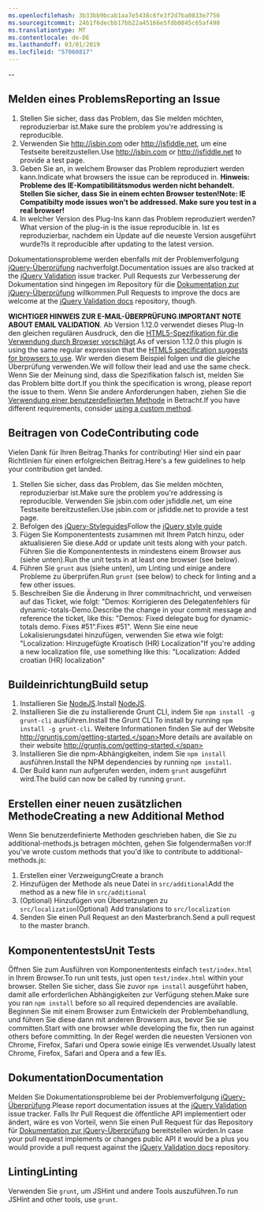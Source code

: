 ```yaml
---
ms.openlocfilehash: 3b33bb9bcab1aa7e5438c6fe3f2d7ba0833e7756
ms.sourcegitcommit: 24b1f6decbb17bb22a45166e5fdb0845c65af498
ms.translationtype: MT
ms.contentlocale: de-DE
ms.lasthandoff: 03/01/2019
ms.locfileid: "57060817"
---
```

--

## <a name="reporting-an-issue"></a><span data-ttu-id="2d667-101">Melden eines Problems</span><span class="sxs-lookup"><span data-stu-id="2d667-101">Reporting an Issue</span></span>

1. <span data-ttu-id="2d667-102">Stellen Sie sicher, dass das Problem, das Sie melden möchten, reproduzierbar ist.</span><span class="sxs-lookup"><span data-stu-id="2d667-102">Make sure the problem you're addressing is reproducible.</span></span>
2. <span data-ttu-id="2d667-103">Verwenden Sie http://jsbin.com oder http://jsfiddle.net, um eine Testseite bereitzustellen.</span><span class="sxs-lookup"><span data-stu-id="2d667-103">Use http://jsbin.com or http://jsfiddle.net to provide a test page.</span></span>
3. <span data-ttu-id="2d667-104">Geben Sie an, in welchem Browser das Problem reproduziert werden kann.</span><span class="sxs-lookup"><span data-stu-id="2d667-104">Indicate what browsers the issue can be reproduced in.</span></span> <span data-ttu-id="2d667-105">**Hinweis: Probleme des IE-Kompatibilitätsmodus werden nicht behandelt. Stellen Sie sicher, dass Sie in einem echten Browser testen!**</span><span class="sxs-lookup"><span data-stu-id="2d667-105">**Note: IE Compatibilty mode issues won't be addressed. Make sure you test in a real browser!**</span></span>
4. <span data-ttu-id="2d667-106">In welcher Version des Plug-Ins kann das Problem reproduziert werden?</span><span class="sxs-lookup"><span data-stu-id="2d667-106">What version of the plug-in is the issue reproducible in.</span></span> <span data-ttu-id="2d667-107">Ist es reproduzierbar, nachdem ein Update auf die neueste Version ausgeführt wurde?</span><span class="sxs-lookup"><span data-stu-id="2d667-107">Is it reproducible after updating to the latest version.</span></span>

<span data-ttu-id="2d667-108">Dokumentationsprobleme werden ebenfalls mit der Problemverfolgung [jQuery-Überprüfung](https://github.com/jzaefferer/jquery-validation/issues) nachverfolgt.</span><span class="sxs-lookup"><span data-stu-id="2d667-108">Documentation issues are also tracked at the [jQuery Validation](https://github.com/jzaefferer/jquery-validation/issues) issue tracker.</span></span>
<span data-ttu-id="2d667-109">Pull Requests zur Verbesserung der Dokumentation sind hingegen im Repository für die [Dokumentation zur jQuery-Überprüfung](https://github.com/jzaefferer/validation-content) willkommen.</span><span class="sxs-lookup"><span data-stu-id="2d667-109">Pull Requests to improve the docs are welcome at the [jQuery Validation docs](https://github.com/jzaefferer/validation-content) repository, though.</span></span>

<span data-ttu-id="2d667-110">**WICHTIGER HINWEIS ZUR E-MAIL-ÜBERPRÜFUNG**.</span><span class="sxs-lookup"><span data-stu-id="2d667-110">**IMPORTANT NOTE ABOUT EMAIL VALIDATION**.</span></span> <span data-ttu-id="2d667-111">Ab Version 1.12.0 verwendet dieses Plug-In den gleichen regulären Ausdruck, den die [HTML5-Spezifikation für die Verwendung durch Browser vorschlägt](https://html.spec.whatwg.org/multipage/forms.html#valid-e-mail-address).</span><span class="sxs-lookup"><span data-stu-id="2d667-111">As of version 1.12.0 this plugin is using the same regular expression that the [HTML5 specification suggests for browsers to use](https://html.spec.whatwg.org/multipage/forms.html#valid-e-mail-address).</span></span> <span data-ttu-id="2d667-112">Wir werden diesem Beispiel folgen und die gleiche Überprüfung verwenden.</span><span class="sxs-lookup"><span data-stu-id="2d667-112">We will follow their lead and use the same check.</span></span> <span data-ttu-id="2d667-113">Wenn Sie der Meinung sind, dass die Spezifikation falsch ist, melden Sie das Problem bitte dort.</span><span class="sxs-lookup"><span data-stu-id="2d667-113">If you think the specification is wrong, please report the issue to them.</span></span> <span data-ttu-id="2d667-114">Wenn Sie andere Anforderungen haben, ziehen Sie die [Verwendung einer benutzerdefinierten Methode](http://jqueryvalidation.org/jQuery.validator.addMethod/) in Betracht.</span><span class="sxs-lookup"><span data-stu-id="2d667-114">If you have different requirements, consider [using a custom method](http://jqueryvalidation.org/jQuery.validator.addMethod/).</span></span>

## <a name="contributing-code"></a><span data-ttu-id="2d667-115">Beitragen von Code</span><span class="sxs-lookup"><span data-stu-id="2d667-115">Contributing code</span></span>

<span data-ttu-id="2d667-116">Vielen Dank für Ihren Beitrag.</span><span class="sxs-lookup"><span data-stu-id="2d667-116">Thanks for contributing!</span></span> <span data-ttu-id="2d667-117">Hier sind ein paar Richtlinien für einen erfolgreichen Beitrag.</span><span class="sxs-lookup"><span data-stu-id="2d667-117">Here's a few guidelines to help your contribution get landed.</span></span>

1. <span data-ttu-id="2d667-118">Stellen Sie sicher, dass das Problem, das Sie melden möchten, reproduzierbar ist.</span><span class="sxs-lookup"><span data-stu-id="2d667-118">Make sure the problem you're addressing is reproducible.</span></span> <span data-ttu-id="2d667-119">Verwenden Sie jsbin.com oder jsfiddle.net, um eine Testseite bereitzustellen.</span><span class="sxs-lookup"><span data-stu-id="2d667-119">Use jsbin.com or jsfiddle.net to provide a test page.</span></span>
2. <span data-ttu-id="2d667-120">Befolgen des [jQuery-Styleguides](http://contribute.jquery.com/style-guides/js)</span><span class="sxs-lookup"><span data-stu-id="2d667-120">Follow the [jQuery style guide](http://contribute.jquery.com/style-guides/js)</span></span>
3. <span data-ttu-id="2d667-121">Fügen Sie Komponententests zusammen mit Ihrem Patch hinzu, oder aktualisieren Sie diese.</span><span class="sxs-lookup"><span data-stu-id="2d667-121">Add or update unit tests along with your patch.</span></span> <span data-ttu-id="2d667-122">Führen Sie die Komponententests in mindestens einem Browser aus (siehe unten).</span><span class="sxs-lookup"><span data-stu-id="2d667-122">Run the unit tests in at least one browser (see below).</span></span>
4. <span data-ttu-id="2d667-123">Führen Sie `grunt` aus (siehe unten), um Linting und einige andere Probleme zu überprüfen.</span><span class="sxs-lookup"><span data-stu-id="2d667-123">Run `grunt` (see below) to check for linting and a few other issues.</span></span>
5. <span data-ttu-id="2d667-124">Beschreiben Sie die Änderung in Ihrer commitnachricht, und verweisen auf das Ticket, wie folgt: "Demos: Korrigieren des Delegatenfehlers für dynamic-totals-Demo.</span><span class="sxs-lookup"><span data-stu-id="2d667-124">Describe the change in your commit message and reference the ticket, like this: "Demos: Fixed delegate bug for dynamic-totals demo.</span></span> <span data-ttu-id="2d667-125">Fixes #51“.</span><span class="sxs-lookup"><span data-stu-id="2d667-125">Fixes #51".</span></span> <span data-ttu-id="2d667-126">Wenn Sie eine neue Lokalisierungsdatei hinzufügen, verwenden Sie etwa wie folgt: "Localization: Hinzugefügte Kroatisch (HR) Localization"</span><span class="sxs-lookup"><span data-stu-id="2d667-126">If you're adding a new localization file, use something like this: "Localization: Added croatian (HR) localization"</span></span>

## <a name="build-setup"></a><span data-ttu-id="2d667-127">Buildeinrichtung</span><span class="sxs-lookup"><span data-stu-id="2d667-127">Build setup</span></span>

1. <span data-ttu-id="2d667-128">Installieren Sie [NodeJS](http://nodejs.org).</span><span class="sxs-lookup"><span data-stu-id="2d667-128">Install [NodeJS](http://nodejs.org).</span></span>
2. <span data-ttu-id="2d667-129">Installieren Sie die zu installierende Grunt CLI, indem Sie `npm install -g grunt-cli` ausführen.</span><span class="sxs-lookup"><span data-stu-id="2d667-129">Install the Grunt CLI To install by running `npm install -g grunt-cli`.</span></span> <span data-ttu-id="2d667-130">Weitere Informationen finden Sie auf der Website http://gruntjs.com/getting-started.</span><span class="sxs-lookup"><span data-stu-id="2d667-130">More details are available on their website http://gruntjs.com/getting-started.</span></span>
3. <span data-ttu-id="2d667-131">Installieren Sie die npm-Abhängigkeiten, indem Sie `npm install` ausführen.</span><span class="sxs-lookup"><span data-stu-id="2d667-131">Install the NPM dependencies by running `npm install`.</span></span>
4. <span data-ttu-id="2d667-132">Der Build kann nun aufgerufen werden, indem `grunt` ausgeführt wird.</span><span class="sxs-lookup"><span data-stu-id="2d667-132">The build can now be called by running `grunt`.</span></span>

## <a name="creating-a-new-additional-method"></a><span data-ttu-id="2d667-133">Erstellen einer neuen zusätzlichen Methode</span><span class="sxs-lookup"><span data-stu-id="2d667-133">Creating a new Additional Method</span></span>

<span data-ttu-id="2d667-134">Wenn Sie benutzerdefinierte Methoden geschrieben haben, die Sie zu additional-methods.js betragen möchten, gehen Sie folgendermaßen vor:</span><span class="sxs-lookup"><span data-stu-id="2d667-134">If you've wrote custom methods that you'd like to contribute to additional-methods.js:</span></span>

1. <span data-ttu-id="2d667-135">Erstellen einer Verzweigung</span><span class="sxs-lookup"><span data-stu-id="2d667-135">Create a branch</span></span>
2. <span data-ttu-id="2d667-136">Hinzufügen der Methode als neue Datei in `src/additional`</span><span class="sxs-lookup"><span data-stu-id="2d667-136">Add the method as a new file in `src/additional`</span></span>
3. <span data-ttu-id="2d667-137">(Optional) Hinzufügen von Übersetzungen zu `src/localization`</span><span class="sxs-lookup"><span data-stu-id="2d667-137">(Optional) Add translations to `src/localization`</span></span>
4. <span data-ttu-id="2d667-138">Senden Sie einen Pull Request an den Masterbranch.</span><span class="sxs-lookup"><span data-stu-id="2d667-138">Send a pull request to the master branch.</span></span>

## <a name="unit-tests"></a><span data-ttu-id="2d667-139">Komponententests</span><span class="sxs-lookup"><span data-stu-id="2d667-139">Unit Tests</span></span>

<span data-ttu-id="2d667-140">Öffnen Sie zum Ausführen von Komponententests einfach `test/index.html` in Ihrem Browser.</span><span class="sxs-lookup"><span data-stu-id="2d667-140">To run unit tests, just open `test/index.html` within your browser.</span></span> <span data-ttu-id="2d667-141">Stellen Sie sicher, dass Sie zuvor `npm install` ausgeführt haben, damit alle erforderlichen Abhängigkeiten zur Verfügung stehen.</span><span class="sxs-lookup"><span data-stu-id="2d667-141">Make sure you ran `npm install` before so all required dependencies are available.</span></span>
<span data-ttu-id="2d667-142">Beginnen Sie mit einem Browser zum Entwickeln der Problembehandlung, und führen Sie diese dann mit anderen Browsern aus, bevor Sie sie committen.</span><span class="sxs-lookup"><span data-stu-id="2d667-142">Start with one browser while developing the fix, then run against others before committing.</span></span> <span data-ttu-id="2d667-143">In der Regel werden die neuesten Versionen von Chrome, Firefox, Safari und Opera sowie einige IEs verwendet.</span><span class="sxs-lookup"><span data-stu-id="2d667-143">Usually latest Chrome, Firefox, Safari and Opera and a few IEs.</span></span>

## <a name="documentation"></a><span data-ttu-id="2d667-144">Dokumentation</span><span class="sxs-lookup"><span data-stu-id="2d667-144">Documentation</span></span>

<span data-ttu-id="2d667-145">Melden Sie Dokumentationsprobleme bei der Problemverfolgung [jQuery-Überprüfung](https://github.com/jzaefferer/jquery-validation/issues).</span><span class="sxs-lookup"><span data-stu-id="2d667-145">Please report documentation issues at the [jQuery Validation](https://github.com/jzaefferer/jquery-validation/issues) issue tracker.</span></span>
<span data-ttu-id="2d667-146">Falls Ihr Pull Request die öffentliche API implementiert oder ändert, wäre es von Vorteil, wenn Sie einen Pull Request für das Repository für [Dokumentation zur jQuery-Überprüfung](https://github.com/jzaefferer/validation-content) bereitstellen würden.</span><span class="sxs-lookup"><span data-stu-id="2d667-146">In case your pull request implements or changes public API it would be a plus you would provide a pull request against the [jQuery Validation docs](https://github.com/jzaefferer/validation-content) repository.</span></span>

## <a name="linting"></a><span data-ttu-id="2d667-147">Linting</span><span class="sxs-lookup"><span data-stu-id="2d667-147">Linting</span></span>

<span data-ttu-id="2d667-148">Verwenden Sie `grunt`, um JSHint und andere Tools auszuführen.</span><span class="sxs-lookup"><span data-stu-id="2d667-148">To run JSHint and other tools, use `grunt`.</span></span>
